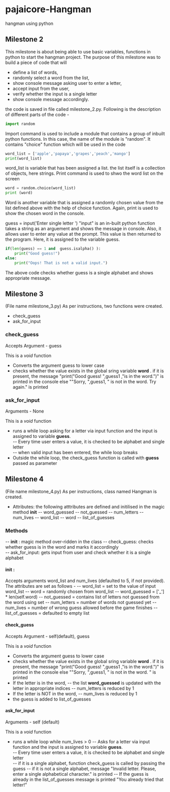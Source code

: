 # pajaicore-Hangman
hangman using python 
## Milestone 2
This milestone is about being able to use basic variables, functions in python to start the hangman project. The purpose of this milestone was to build a piece of code that will 
- define a list of words, 
- randomly select a word from the list, 
- show console message asking user to enter a letter, 
- accept input from the user, 
- verify whether the input is a single letter
- show console message accordingly.   

the code is saved in file called milestone_2.py. Following is the description of different parts of the code - 
```python
import random
```
Import command is used to include a module that contains a group of inbuilt python functions. In this case, the name of the module is "random". It contains "choice" function which will be used in the code 

```python
word_list = ['apple','papaya','grapes','peach','mango']
print(word_list)
```
word_list is variable that has been assigned a list. the list itself is a collection of objects, here strings. Print command is used to shwo the word list on the screen

```python
word = random.choice(word_list)
print (word)
```
Word is another variable that is assigned a randomly chosen value from the list defined above with the help of choice function.
Again, print is used to show the chosen word in the console. 

guess = input('Enter single letter ')
"input" is an in-built python function takes a string as an arguement and shows the message in console. Also, it allows user to enter any value at the prompt. This value is then returned to the program. Here, it is assigned to the variable guess. 

```python
if(len(guess) == 1 and  guess.isalpha() ):
    print("Good guess!") 
else:
    print("Oops! That is not a valid input.")
```
The above code checks whether guess is a single alphabet and shows appropriate message.  

## Milestone 3
(File name milestone_3.py)
As per instructions, two functions were created.
- check_guess
- ask_for_input

### check_guess
Accepts Argument - guess

This is a _void_ function 
- Converts the argument guess to lower case 
- checks whether the value exists in the global sring variable **word** . if it is present, the message "print("Good guess! ",guess1 ,"is in the word.")" is printed in the console else ""Sorry, ",guess1, " is not in the word. Try again." is printed

### ask_for_input 
Arguments - None 

This is a _void_ function 
- runs a while loop asking for a letter via input function and the input is assigned to variable **guess**.   
-- Every time user enters a value, it is checked to be alphabet and single letter  
-- when valid input has been entered, the while loop breaks
- Outside the while loop, the check_guess function is called with **guess** passed as parameter     


## Milestone 4
(File name milestone_4.py)
As per instructions, class named Hangman is created.
- Attributes: the following atttributes are defined and initilised in the magic method __init__
-- word_guessed 
-- not_guessed 
-- num_letters 
-- num_lives 
-- word_list 
-- word 
-- list_of_guesses 

### Methods 
-- __init__ : magic method over-ridden in the class
-- check_guess: checks whether guess is in the word and marks it accordingly  
-- ask_for_input: gets input from user and check whether it is a single alphabet  

#### __init__ : 
Accepts arguments word_list and num_lives (defaulted to 5, if not provided). The attributes are set as follows - 
-- word_list = set to the value of input word_list
-- word = randomly chosen from word_list
-- word_guessed = ['_'] * len(self.word)
-- not_guessed = contains list of letters not guessed from the word using set
-- num_letters = number of words not guessed yet 
-- num_lives = number of wrong guess allowed before the game finishes
-- list_of_guesses = defaulted to empty list

#### check_guess
Accepts Argument - self(default), guess

This is a _void_ function 
- Converts the argument guess to lower case 
- checks whether the value exists in the global sring variable **word** . if it is present, the message "print("Good guess! ",guess1 ,"is in the word.")" is printed in the console else ""Sorry, ",guess1, " is not in the word. " is printed
- If the letter is in the word, 
-- the list **word_guessed** is updated with the letter in appropriate indices
-- num_letters is reduced by 1
- If the letter is NOT in the word, 
-- num_lives is reduced by 1 
- the guess is added to list_of_guesses

#### ask_for_input 
Arguments - self (default)

This is a _void_ function 
- runs a while loop while num_lives > 0 
-- Asks for a letter via input function and the input is assigned to variable **guess**.   
-- Every time user enters a value, it is checked to be alphabet and single letter  
-- if it is a single alphabet, function check_guess is called by passing the guess 
-- if it is not a single alphabet, message "Invalid letter. Please, enter a single alphabetical character." is printed
-- If the guess is already in the list_of_guesses message is printed "You already tried that letter!"
